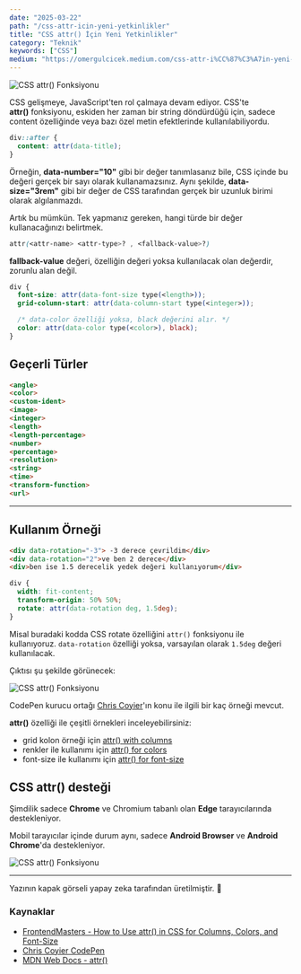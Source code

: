 ```yaml
---
date: "2025-03-22"
path: "/css-attr-icin-yeni-yetkinlikler"
title: "CSS attr() İçin Yeni Yetkinlikler"
category: "Teknik"
keywords: ["CSS"]
medium: "https://omergulcicek.medium.com/css-attr-i%CC%87%C3%A7in-yeni-yetkinlikler-47c9b2fabe10"
---
```


![CSS attr() Fonksiyonu](/img/blog/2025-03-22/css-attr.png)

CSS gelişmeye, JavaScript'ten rol çalmaya devam ediyor. CSS'te **attr()** fonksiyonu, eskiden her zaman bir string döndürdüğü için, sadece content özelliğinde veya bazı özel metin efektlerinde kullanılabiliyordu.

```css
div::after {
  content: attr(data-title); 
}
```

Örneğin, **data-number="10"** gibi bir değer tanımlasanız bile, CSS içinde bu değeri gerçek bir sayı olarak kullanamazsınız. Aynı şekilde, **data-size="3rem"** gibi bir değer de CSS tarafından gerçek bir uzunluk birimi olarak algılanmazdı.

Artık bu mümkün. Tek yapmanız gereken, hangi türde bir değer kullanacağınızı belirtmek.

```css
attr(<attr-name> <attr-type>? , <fallback-value>?)
```

**fallback-value** değeri, özelliğin değeri yoksa kullanılacak olan değerdir, zorunlu alan değil.

```css
div {
  font-size: attr(data-font-size type(<length>));
  grid-column-start: attr(data-column-start type(<integer>));

  /* data-color özelliği yoksa, black değerini alır. */
  color: attr(data-color type(<color>), black);
}
```

## Geçerli Türler

```html
<angle>
<color>
<custom-ident>
<image>
<integer>
<length>
<length-percentage>
<number>
<percentage>
<resolution>
<string>
<time>
<transform-function>
<url>
``` 


***

## Kullanım Örneği

```html
<div data-rotation="-3"> -3 derece çevrildim</div>
<div data-rotation="2">ve ben 2 derece</div>
<div>ben ise 1.5 derecelik yedek değeri kullanıyorum</div>
```

```css
div {
  width: fit-content;
  transform-origin: 50% 50%;
  rotate: attr(data-rotation deg, 1.5deg);
}
```

Misal buradaki kodda CSS rotate özelliğini `attr()` fonksiyonu ile kullanıyoruz. `data-rotation` özelliği yoksa, varsayılan olarak `1.5deg` değeri kullanılacak.

Çıktısı şu şekilde görünecek:

![CSS attr() Fonksiyonu](/img/blog/2025-03-22/css-attr-rotate.png)

CodePen kurucu ortağı <a href="https://x.com/chriscoyier" target="_blank" rel="noopener noreferrer">Chris Coyier</a>'ın konu ile ilgili bir kaç örneği mevcut.

**attr()** özelliği ile çeşitli örnekleri inceleyebilirsiniz:

- grid kolon örneği için <a href="https://codepen.io/chriscoyier/pen/LEYRzMz" target="_blank" rel="noopener noreferrer">attr() with columns</a>
- renkler ile kullanımı için <a href="https://codepen.io/chriscoyier/pen/VYwKyGe" target="_blank" rel="noopener noreferrer">attr() for colors</a>
- font-size ile kullanımı için <a href="https://codepen.io/chriscoyier/pen/zxYKaxO" target="_blank" rel="noopener noreferrer">attr() for font-size</a>

## CSS attr() desteği

Şimdilik sadece **Chrome** ve Chromium tabanlı olan **Edge** tarayıcılarında destekleniyor.

Mobil tarayıcılar içinde durum aynı, sadece **Android Browser** ve **Android Chrome**'da destekleniyor.

![CSS attr() Fonksiyonu](/img/blog/2025-03-22/can-i-use-css-attr.png)

***

Yazının kapak görseli yapay zeka tarafından üretilmiştir. 🤖

### Kaynaklar

- <a href="https://frontendmasters.com/blog/how-to-use-attr-in-css-for-columns-colors-and-font-size/" target="_blank" rel="noreferrer noopener">FrontendMasters - How to Use attr() in CSS for Columns, Colors, and Font-Size</a>
- <a href="https://codepen.io/chriscoyier" target="_blank" rel="noreferrer noopener">Chris Coyier CodePen</a>
- <a href="https://developer.mozilla.org/en-US/docs/Web/CSS/attr" target="_blank" rel="noreferrer noopener">MDN Web Docs - attr()</a>